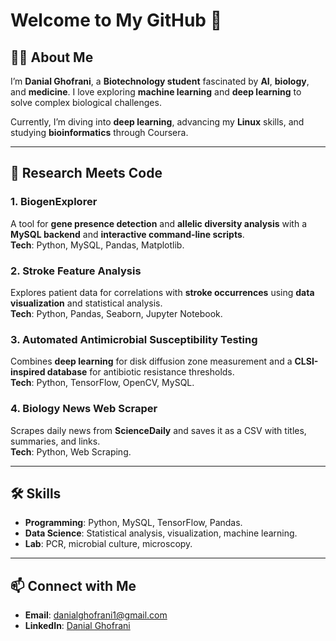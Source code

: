# Welcome to My GitHub 👋

## 👨‍🔬 About Me  
I’m **Danial Ghofrani**, a **Biotechnology student** fascinated by **AI**, **biology**, and **medicine**. I love exploring **machine learning** and **deep learning** to solve complex biological challenges.

Currently, I’m diving into **deep learning**, advancing my **Linux** skills, and studying **bioinformatics** through Coursera.

---

## 🧬 Research Meets Code  

### 1. BiogenExplorer  
A tool for **gene presence detection** and **allelic diversity analysis** with a **MySQL backend** and **interactive command-line scripts**.  
**Tech**: Python, MySQL, Pandas, Matplotlib.  

### 2. Stroke Feature Analysis  
Explores patient data for correlations with **stroke occurrences** using **data visualization** and statistical analysis.  
**Tech**: Python, Pandas, Seaborn, Jupyter Notebook.  

### 3. Automated Antimicrobial Susceptibility Testing  
Combines **deep learning** for disk diffusion zone measurement and a **CLSI-inspired database** for antibiotic resistance thresholds.  
**Tech**: Python, TensorFlow, OpenCV, MySQL.  

### 4. Biology News Web Scraper  
Scrapes daily news from **ScienceDaily** and saves it as a CSV with titles, summaries, and links.  
**Tech**: Python, Web Scraping.  

---

## 🛠️ Skills  
- **Programming**: Python, MySQL, TensorFlow, Pandas.  
- **Data Science**: Statistical analysis, visualization, machine learning.  
- **Lab**: PCR, microbial culture, microscopy.  

---

## 📫 Connect with Me  
- **Email**: [danialghofrani1@gmail.com](mailto:danialghofrani1@gmail.com)  
- **LinkedIn**: [Danial Ghofrani](https://www.linkedin.com/in/danial-ghofrani-611ba5265)  
